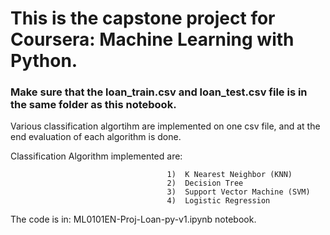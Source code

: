 # This is the capstone project for Coursera: Machine Learning with Python.
### Make sure that the loan_train.csv and loan_test.csv file is in the same folder as this notebook.

Various classification algortihm are implemented on one csv file, and at the end evaluation of each algorithm is done.

Classification Algorithm implemented are: 
                                      
                                      
                                       1)  K Nearest Neighbor (KNN)
                                       2)  Decision Tree
                                       3)  Support Vector Machine (SVM)
                                       4)  Logistic Regression
                                      
The code is in: ML0101EN-Proj-Loan-py-v1.ipynb notebook.
